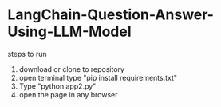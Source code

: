 # **LangChain-Question-Answer-Using-LLM-Model**
steps to run
1. download or clone to repository
2. open terminal type "pip install requirements.txt"
3. Type "python app2.py"
4. open the page in any browser
